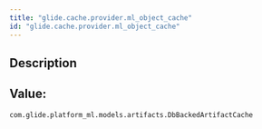 ```yaml
---
title: "glide.cache.provider.ml_object_cache"
id: "glide.cache.provider.ml_object_cache"
---
```

## Description



## Value: 
```
com.glide.platform_ml.models.artifacts.DbBackedArtifactCache
```
